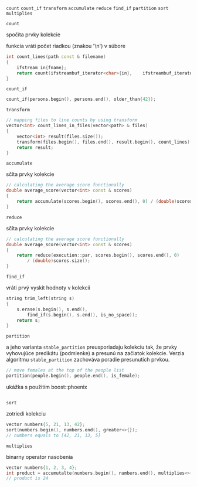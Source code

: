 `count`
`count_if`
`transform`
`accumulate`
`reduce`
`find_if`
`partition`
`sort`
`multiplies`


`count`

spočíta prvky kolekcie

funkcia vráti počet riadkou (znakou '\n') v súbore

``` c++
int count_lines(path const & filename) 
{
	ifstream in{fname};
	return count(ifstreambuf_iterator<char>{in},	ifstreambuf_iterator{},	'\n');
}
```

`count_if`

```c++
count_if(persons.begin(), persons.end(), older_than{42});
```



`transform`

```c++
// mapping files to line counts by using transform
vector<int> count_lines_in_files(vector<path> & files)
{
	vector<int> result(files.size());
	transform(files.begin(), files.end(), result.begin(), count_lines);
	return result;
}
```

`accumulate`

sčíta prvky kolekcie

```c++
// calculating the average score functionally
double average_score(vector<int> const & scores)
{
	return accumulate(scores.begin(), scores.end(), 0) / (double)scores.size();
}
```


`reduce`

sčíta prvky kolekcie

```c++
// calculating the average score functionally
double average_score(vector<int> const & scores)
{
	return reduce(execution::par, scores.begin(), scores.end(), 0) 
		/ (double)scores.size();
}
```


`find_if`

vráti prvý vyskit hodnoty v kolekcii

```c++
string trim_left(string s)
{
	s.erase(s.begin(), s.end(), 
		find_if(s.begin(), s.end(), is_no_space));
	return s;
}
```


`partition` 

a jeho varianta `stable_partition` preusporiadaju kolekciu tak, že prvky vyhovujúce predikátu (podmienke) a presunú na začiatok kolekcie. Verzia algoritmu `stable_partition` zachováva poradie presunutích prvkou.


```c++
// move females at the top of the people list
partition(people.begin(), people.end(), is_female);
```

ukážka s použitím boost::phoenix

```c++
```



`sort`

zotriedi kolekciu

```c++
vector numbers{5, 21, 13, 42};
sort(numbers.begin(), numbers.end(), greater<>{});
// numbers equals to [42, 21, 13, 5]
```


`multiplies`

binarny operator nasobenia

```c++
vector numbers{1, 2, 3, 4};
int product = accumutalte(numbers.begin(), numbers.end(), multiplies<>{});
// product is 24
```




